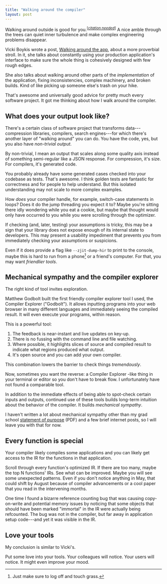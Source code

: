 ```yaml
---
title: "Walking around the compiler"
layout: post
---
```


Walking around outside is good for you.<sup>[<a href="https://en.wikipedia.org/wiki/Wikipedia:Citation_needed"><i>citation needed</i></a>]</sup>
A nice amble through the trees can quiet inner turbulence and make complex
engineering problems disappear.

Vicki Boykis wrote a post, [Walking around the
app](https://vickiboykis.com/2025/09/09/walking-around-the-app/), about a more
proverbial stroll. In it, she talks about constantly using your production
application's interface to make sure the whole thing is cohesively designed
with few rough edges.

She also talks about walking around other parts of the *implementation* of the
application, fixing inconsistencies, complex machinery, and broken builds. Kind
of like picking up someone else's trash on your hike.

That's awesome and universally good advice for pretty much every software
project. It got me thinking about how I walk around the compiler.

## What does your output look like?

There's a certain class of software project that transforms data---compression
libraries, compilers, search engines---for which there's another layer of
"walking around" you can do. You have the code, yes, but you also have
*non-trivial output*.

<!-- TODO pick another term -->

By non-trivial, I mean an output that scales along some quality axis instead of
something semi-regular like a JSON response. For compression, it's size. For
compilers, it's generated code.

You probably already have some generated cases checked into your codebase as
tests. That's awesome. I think golden tests are fantastic for correctness and
for people to help understand. But this isolated understanding may not scale to
more complex examples.

How *does* your compiler handle, for example, switch-case statements in loops?
Does it do the jump threading you expect it to? Maybe you're sitting there idly
wondering while you eat a cookie, but maybe that thought would only have
occurred to you while you were scrolling through the optimizer.

<!-- TODO maybe pick another example -->

If checking (and, later, testing) your assumptions is tricky, this may be a
sign that your library does not expose enough of its internal state to
developers. This may present a usability impediment that prevents you from
immediately checking your assumptions or suspicions.

<!-- TODO link to Kate -->

Even if it does provide a flag like `--zjit-dump-hir` to print to the console,
maybe this is hard to run from a phone[^log-off] or a friend's computer. For
that, you may want *friendlier tools*.

[^log-off]: Just make sure to log off and touch grass.

## Mechanical sympathy and the compiler explorer

The right kind of tool invites exploration.

Matthew Godbolt built the first friendly compiler explorer tool I used, the
Compiler Explorer ("Godbolt"). It allows inputting programs into your web
browser in many different languages and immediately seeing the compiled result.
It will even execute your programs, within reason.

This is a powerful tool:

1. The feedback is near-instant and live updates on key-up.
1. There is no fussing with the command line and file watching.
1. Where possible, it highlights slices of source and compiled result to
   indicate what regions produced what output.
1. It's open source and you can add your own compiler.

This combination lowers the barrier to check things *tremendously*.

Now, sometimes you want the reverse: a Compiler Explorer -like thing in your
terminal or editor so you don't have to break flow. I unfortunately have not
found a comparable tool.

In addition to the immediate effects of being able to spot-check certain inputs
and outputs, continued use of these tools builds long-term intuition about the
behavior of the compiler. It builds *mechanical sympathy*.

I haven't written a lot about mechanical sympathy other than my grad school
[statement of purpose](/assets/img/statement-of-purpose.pdf) (PDF) and a few
brief internet posts, so I will leave you with that for now.

## Every function is special

Your compiler likely compiles some applications and you can likely get access
to the IR for the functions in that application.

Scroll through every function's optimized IR. If there are too many, maybe the
top N functions' IRs. See what can be improved. Maybe you will see some
unexpected patterns. Even if you don't notice anything in May, that could shift
by August because of compiler advancements or a cool paper that you read in the
intervening months.

One time I found a bizarre reference counting bug that was causing
copy-on-write and potential memory issues by noticing that some objects that
should have been marked "immortal" in the IR were actually being refcounted.
The bug was not in the compiler, but far away in application setup code---and
yet it was visible in the IR.

## Love your tools

My conclusion is similar to Vicki's.

Put some love into your tools. Your colleagues will notice. Your users will
notice. It might even improve your mood.
